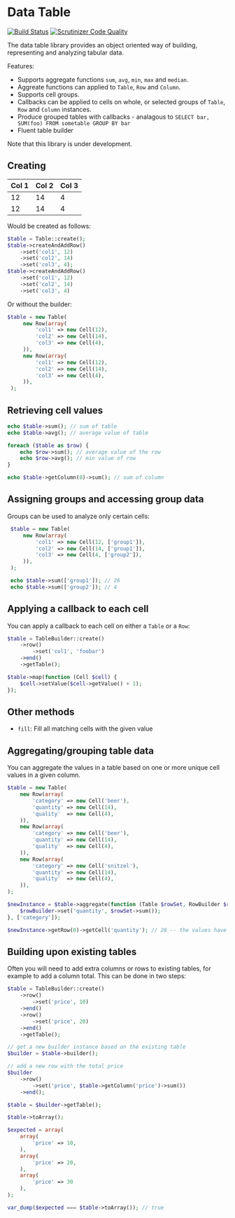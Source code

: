 Data Table
==========

[![Build Status](https://travis-ci.org/dantleech/data-table.svg?branch=master)](https://travis-ci.org/dantleech/data-table) [![Scrutinizer Code Quality](https://scrutinizer-ci.com/g/dantleech/data-table/badges/quality-score.png?b=master)](https://scrutinizer-ci.com/g/dantleech/data-table/?branch=master)

The data table library provides an object oriented way of building, representing and analyzing tabular data.

Features:

- Supports aggregate functions `sum`, `avg`, `min`, `max` and `median`.
- Aggreate functions can applied to `Table`, `Row` and `Column`.
- Supports cell groups.
- Callbacks can be applied to cells on whole, or selected groups of `Table`,
  `Row` and `Column` instances.
- Produce grouped tables with callbacks - analagous to `SELECT bar, SUM(foo) FROM sometable GROUP BY bar`
- Fluent table builder

Note that this library is under development.

Creating
--------

Col 1 | Col 2 | Col 3
----- | ----- | -----
12    | 14    | 4
12    | 14    | 4

Would be created as follows:

````php
$table = Table::create();
$table->createAndAddRow()
    ->set('col1', 12)
    ->set('col2', 14)
    ->set('col3', 4);
$table->createAndAddRow()
    ->set('col1', 12)
    ->set('col2', 14)
    ->set('col3', 4)
````

Or without the builder:

````php
$table = new Table(
     new Row(array(
         'col1' => new Cell(12),
         'col2' => new Cell(14),
         'col3' => new Cell(4),
     )),
     new Row(array(
         'col1' => new Cell(12),
         'col2' => new Cell(14),
         'col3' => new Cell(4),
     )),
 );
````


Retrieving cell values
----------------------


````php
echo $table->sum(); // sum of table
echo $table->avg(); // average value of table

foreach ($table as $row) {
    echo $row->sum(); // average value of the row
    echo $row->avg(); // min value of row
}

echo $table->getColumn(0)->sum(); // sum of column
````

Assigning groups and accessing group data
-----------------------------------------

Groups can be used to analyze only certain cells:

````php
 $table = new Table(
     new Row(array(
         'col1' => new Cell(12, ['group1']),
         'col2' => new Cell(14, ['group1']),
         'col3' => new Cell(4, ['group2']),
     )),
 );

 echo $table->sum(['group1']); // 26
 echo $table->sum(['group2']); // 4
````

Applying a callback to each cell
--------------------------------

You can apply a callback to each cell on either a `Table` or a `Row`:

````php
$table = TableBuilder::create()
    ->row()
        ->set('col1', 'foobar')
    ->end()
    ->getTable();

$table->map(function (Cell $cell) {
    $cell->setValue($cell->getValue() + 1);
});
````

Other methods
-------------

- `fill`: Fill all matching cells with the given value

Aggregating/grouping table data
-------------------------------

You can aggregate the values in a table based on one or more unique cell
values in a given column.

````php
$table = new Table(
    new Row(array(
        'category' => new Cell('beer'),
        'quantity' => new Cell(14),
        'quality'  => new Cell(4),
    )),
    new Row(array(
        'category' => new Cell('beer'),
        'quantity' => new Cell(14),
        'quality'  => new Cell(4),
    )),
    new Row(array(
        'category' => new Cell('snitzel'),
        'quantity' => new Cell(14),
        'quality'  => new Cell(4),
    )),
);

$newInstance = $table->aggregate(function (Table $rowSet, RowBuilder $rowBuilder) {
    $rowBuilder->set('quantity', $rowSet->sum());
}, ['category']);

$newInstance->getRow(0)->getCell('quantity'); // 28 -- the values have been aggregated
````

Building upon existing tables
-----------------------------

Often you will need to add extra columns or rows to existing tables, for
example to add a column total. This can be done in two steps:

````php
$table = TableBuilder::create()
    ->row()
        ->set('price', 10)
    ->end()
    ->row()
        ->set('price', 20)
    ->end()
    ->getTable();

// get a new builder instance based on the existing table
$builder = $table->builder();

// add a new row with the total price
$builder
    ->row()
        ->set('price', $table->getColumn('price')->sum())
    ->end();

$table = $builder->getTable();

$table->toArray(); 

$expected = array(
    array(
        'price' => 10,
    ),
    array(
        'price' => 20,
    ),
    array(
        'price' => 30
    ),
);

var_dump($expected === $table->toArray()); // true
````

